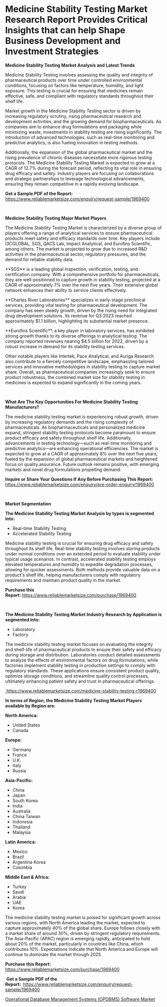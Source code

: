 <p><h1>Medicine Stability Testing Market Research Report Provides Critical Insights that can help Shape Business Development and Investment Strategies</h1></p><p><strong>Medicine Stability Testing Market Analysis and Latest Trends</strong></p>
<p><p>Medicine Stability Testing involves assessing the quality and integrity of pharmaceutical products over time under controlled environmental conditions, focusing on factors like temperature, humidity, and light exposure. This testing is crucial for ensuring that medicines remain effective, safe, and compliant with regulatory standards throughout their shelf life. </p><p>Market growth in the Medicine Stability Testing sector is driven by increasing regulatory scrutiny, rising pharmaceutical research and development activities, and the growing demand for biopharmaceuticals. As companies aim to enhance drug formulations and packaging while minimizing waste, investments in stability testing are rising significantly. The introduction of advanced technologies, such as real-time monitoring and predictive analytics, is also fueling innovation in testing methods.</p><p>Additionally, the expansion of the global pharmaceutical market and the rising prevalence of chronic diseases necessitate more rigorous testing protocols. The Medicine Stability Testing Market is expected to grow at a CAGR of 12.7% during the forecast period, reflecting its vital role in ensuring drug efficacy and safety. Industry players are focusing on collaborations and strategic partnerships to leverage technological advancements, ensuring they remain competitive in a rapidly evolving landscape.</p></p>
<p><strong>Get a Sample PDF of the Report:&nbsp;</strong> <a href="https://www.reliablemarketsize.com/enquiry/request-sample/1969400?utm_campaign=2334&utm_medium=2&utm_source=Github&utm_content=ia&utm_term=11032025&utm_id=medicine-stability-testing">https://www.reliablemarketsize.com/enquiry/request-sample/1969400</a></p>
<p>&nbsp;</p>
<p><strong>Medicine Stability Testing Major Market Players</strong></p>
<p><p>The Medicine Stability Testing Market is characterized by a diverse group of players offering a range of analytical services to ensure pharmaceutical products meet safety and efficacy standards over time. Key players include I3CGLOBAL, SGS, QACS Lab, Impact Analytical, and Eurofins Scientific, among others. The market is projected to grow due to increased R&D activities in the pharmaceutical sector, regulatory pressures, and the demand for reliable stability data.</p><p>**SGS** is a leading global inspection, verification, testing, and certification company. With a comprehensive portfolio for pharmaceuticals, they are well-positioned to capture growth in stability testing, projected at a CAGR of approximately 7% over the next five years. Their extensive global network enhances their ability to service clients effectively.</p><p>**Charles River Laboratories** specializes in early-stage preclinical services, providing vital testing for pharmaceutical development. The company has seen steady growth, driven by the rising need for integrated drug development solutions. Its revenue for Q3 2023 reached approximately $1.1 billion, highlighting its substantial market presence.</p><p>**Eurofins Scientific**, a key player in laboratory services, has exhibited strong growth thanks to its diverse offerings in analytical testing. The company reported revenues nearing $4.5 billion for 2022, driven by a robust increase in demand for its stability testing services.</p><p>Other notable players like Intertek, Pace Analytical, and Auriga Research also contribute to a fiercely competitive landscape, emphasizing tailored services and innovative methodologies in stability testing to capture market share. Overall, as pharmaceutical companies increasingly seek to ensure product robustness, the combined market size for stability testing in medicines is expected to expand significantly in the coming years.</p></p>
<p>&nbsp;</p>
<p><strong>What Are The Key Opportunities For Medicine Stability Testing Manufacturers?</strong></p>
<p><p>The medicine stability testing market is experiencing robust growth, driven by increasing regulatory demands and the rising complexity of pharmaceuticals. As biopharmaceuticals and personalized medicine expand, stringent stability testing protocols become paramount to ensure product efficacy and safety throughout shelf life. Additionally, advancements in testing technology—such as real-time monitoring and predictive analytics—are enhancing operational efficiencies. The market is expected to grow at a CAGR of approximately 8% over the next five years, fueled by the expansion of global pharmaceutical markets and heightened focus on quality assurance. Future outlook remains positive, with emerging markets and novel drug formulations propelling demand.</p></p>
<p><strong>Inquire or Share Your Questions If Any Before Purchasing This Report:</strong> <a href="https://www.reliablemarketsize.com/enquiry/pre-order-enquiry/1969400?utm_campaign=2334&utm_medium=2&utm_source=Github&utm_content=ia&utm_term=11032025&utm_id=medicine-stability-testing">https://www.reliablemarketsize.com/enquiry/pre-order-enquiry/1969400</a></p>
<p>&nbsp;</p>
<p><strong>Market Segmentation</strong></p>
<p><strong>The Medicine Stability Testing Market Analysis by types is segmented into:</strong></p>
<p><ul><li>Real-time Stability Testing</li><li>Accelerated Stability Testing</li></ul></p>
<p><p>Medicine stability testing is crucial for ensuring drug efficacy and safety throughout its shelf life. Real-time stability testing involves storing products under normal conditions over an extended period to evaluate stability under typical usage scenarios. In contrast, accelerated stability testing employs elevated temperatures and humidity to expedite degradation processes, allowing for quicker assessments. Both methods provide valuable data on a product's shelf life, helping manufacturers comply with regulatory requirements and maintain product quality in the market.</p></p>
<p><strong>Purchase this Report:&nbsp;</strong><a href="https://www.reliablemarketsize.com/purchase/1969400?utm_campaign=2334&utm_medium=2&utm_source=Github&utm_content=ia&utm_term=11032025&utm_id=medicine-stability-testing">https://www.reliablemarketsize.com/purchase/1969400</a></p>
<p>&nbsp;</p>
<p><strong>The Medicine Stability Testing Market Industry Research by Application is segmented into:</strong></p>
<p><ul><li>Laboratory</li><li>Factory</li></ul></p>
<p><p>The medicine stability testing market focuses on evaluating the integrity and shelf-life of pharmaceutical products to ensure their safety and efficacy during storage and distribution. Laboratories conduct detailed assessments to analyze the effects of environmental factors on drug formulations, while factories implement stability testing in production settings to comply with regulatory standards. These applications ensure consistent product quality, optimize storage conditions, and streamline quality control processes, ultimately enhancing patient safety and trust in pharmaceutical offerings.</p></p>
<p><a href="https://www.reliablemarketsize.com/medicine-stability-testing-r1969400?utm_campaign=2334&utm_medium=2&utm_source=Github&utm_content=ia&utm_term=11032025&utm_id=medicine-stability-testing">&nbsp;https://www.reliablemarketsize.com/medicine-stability-testing-r1969400</a></p>
<p><strong>In terms of Region, the Medicine Stability Testing Market Players available by Region are:</strong></p>
<p>
    <p> <strong> North America: </strong>
        <ul>
            <li>United States</li>
            <li>Canada</li>
        </ul>
        </p> 
    <p> <strong> Europe: </strong>
        <ul>
            <li>Germany</li>
            <li>France</li>
            <li>U.K.</li>
            <li>Italy</li>
            <li>Russia</li>
        </ul>
        </p> 
    <p> <strong> Asia-Pacific: </strong>
        <ul>
            <li>China</li>
            <li>Japan</li>
            <li>South Korea</li>
            <li>India</li>
            <li>Australia</li>
            <li>China Taiwan</li>
            <li>Indonesia</li>
            <li>Thailand</li>
            <li>Malaysia</li>
        </ul>
        </p> 
    <p> <strong> Latin America: </strong>
        <ul>
            <li>Mexico</li>
            <li>Brazil</li>
            <li>Argentina Korea</li>
            <li>Colombia</li>
        </ul>
        </p> 
    <p> <strong> Middle East & Africa: </strong>
        <ul>
            <li>Turkey</li>
            <li>Saudi</li>
            <li>Arabia</li>
            <li>UAE</li>
            <li>Korea</li>
        </ul>
    </p>
    </p>
<p><p>The medicine stability testing market is poised for significant growth across various regions, with North America leading the market, expected to capture approximately 40% of the global share. Europe follows closely with a market share of around 30%, driven by stringent regulatory requirements. The Asia-Pacific (APAC) region is emerging rapidly, anticipated to hold about 20% of the market, particularly in countries like China, which contributes 10%. Expectations indicate that North America and Europe will continue to dominate the market through 2025.</p></p>
<p><strong>Purchase this Report: </strong><a href="https://www.reliablemarketsize.com/purchase/1969400?utm_campaign=2334&utm_medium=2&utm_source=Github&utm_content=ia&utm_term=11032025&utm_id=medicine-stability-testing">https://www.reliablemarketsize.com/purchase/1969400</a></p>
<p>&nbsp;<strong>Get a Sample PDF of the Report:&nbsp;&nbsp;</strong><a href="https://www.reliablemarketsize.com/enquiry/request-sample/1969400?utm_campaign=2334&utm_medium=2&utm_source=Github&utm_content=ia&utm_term=11032025&utm_id=medicine-stability-testing">https://www.reliablemarketsize.com/enquiry/request-sample/1969400</a></p>
<p><strong></strong></p>
<p><p><a href="https://github.com/shamstirroc7/Market-Research-Report-List-1/blob/main/operational-database-management-systems-opdbms-software-market.md?utm_campaign=2334&utm_medium=2&utm_source=Github&utm_content=ia&utm_term=11032025&utm_id=medicine-stability-testing">Operational Database Management Systems (OPDBMS) Software Market</a></p></p>